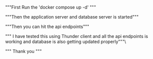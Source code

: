 """First Run the 'docker compose up -d' """

"""Then the application server and database server is started"""

"""Then you can hit the api endpoints"""


""" I have tested this using Thunder client and all the api endpoints is working and database is also getting updated properly"""\

""" Thank you """